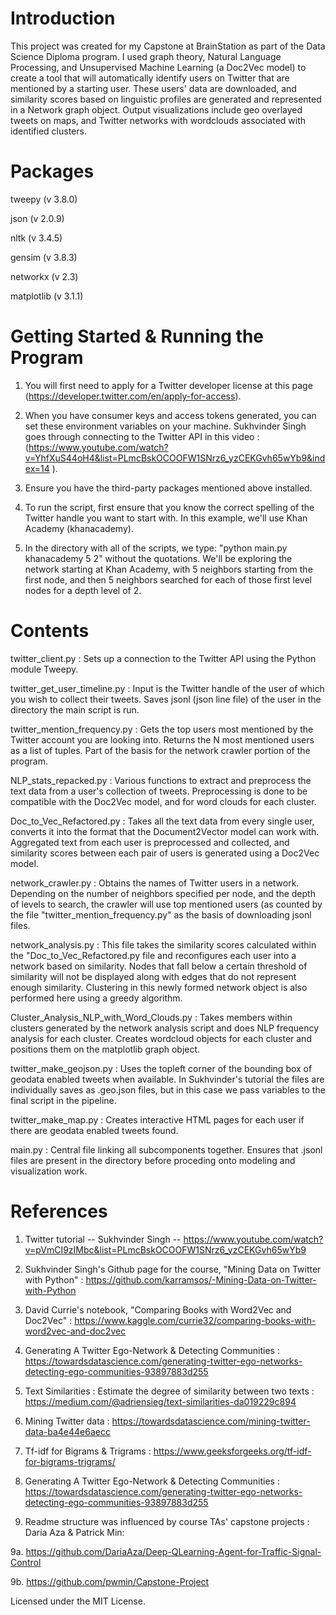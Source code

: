 # Introduction

This project was created for my Capstone at BrainStation as part of the Data Science Diploma program. I used graph theory, Natural Language Processing, and Unsupervised Machine Learning (a Doc2Vec model) to create a tool that will automatically identify users on Twitter that are mentioned by a starting user. These users' data are downloaded, and similarity scores based on linguistic profiles are generated and represented in a Network graph object. Output visualizations include geo overlayed tweets on maps, and Twitter networks with wordclouds associated with identified clusters. 

# Packages
tweepy (v 3.8.0)

json (v 2.0.9)

nltk (v 3.4.5)

gensim (v 3.8.3)

networkx (v 2.3)

matplotlib (v 3.1.1)

# Getting Started & Running the Program

1. You will first need to apply for a Twitter developer license at this page (https://developer.twitter.com/en/apply-for-access). 

2. When you have consumer keys and access tokens generated, you can set these environment variables on your machine. Sukhvinder Singh goes through connecting to the Twitter API in this video : (https://www.youtube.com/watch?v=YhfXuS44oH4&list=PLmcBskOCOOFW1SNrz6_yzCEKGvh65wYb9&index=14 ). 

3. Ensure you have the third-party packages mentioned above installed.

4. To run the script, first ensure that you know the correct spelling of the Twitter handle you want to start with. In this example, we'll use Khan Academy (khanacademy). 

5. In the directory with all of the scripts, we type: "python main.py khanacademy 5 2" without the quotations. We'll be exploring the network starting at Khan Academy, with 5 neighbors starting from the first node, and then 5 neighbors searched for each of those first level nodes for a depth level of 2.

# Contents

twitter_client.py : Sets up a connection to the Twitter API using the Python module Tweepy.

twitter_get_user_timeline.py : Input is the Twitter handle of the user of which you wish to collect their tweets. Saves jsonl (json line file) of the user in the directory the main script is run.

twitter_mention_frequency.py : Gets the top users most mentioned by the Twitter account you are looking into. Returns the N most mentioned users as a list of tuples. Part of the basis for the network crawler portion of the program.

NLP_stats_repacked.py : Various functions to extract and preprocess the text data from a user's collection of tweets. Preprocessing is done to be compatible with the Doc2Vec model, and for word clouds for each cluster.

Doc_to_Vec_Refactored.py : Takes all the text data from every single user, converts it into the format that the Document2Vector model can work with. Aggregated text from each user is preprocessed and collected, and similarity scores between each pair of users is generated using a Doc2Vec model.

network_crawler.py : Obtains the names of Twitter users in a network. Depending on the number of neighbors specified per node, and the depth of levels to search, the crawler will use top mentioned users (as counted by the file "twitter_mention_frequency.py" as the basis of downloading jsonl files. 

network_analysis.py : This file takes the similarity scores calculated within the "Doc_to_Vec_Refactored.py file and reconfigures each user into a network based on similarity. Nodes that fall below a certain threshold of similarity will not be displayed along with edges that do not represent enough similarity. Clustering in this newly formed network object is also performed here using a greedy algorithm.

Cluster_Analysis_NLP_with_Word_Clouds.py : Takes members within clusters generated by the network analysis script and does NLP frequency analysis for each cluster. Creates wordcloud objects for each cluster and positions them on the matplotlib graph object.

twitter_make_geojson.py : Uses the topleft corner of the bounding box of geodata enabled tweets when available. In Sukhvinder's tutorial the files are individually saves as .geo.json files, but in this case we pass variables to the final script in the pipeline. 

twitter_make_map.py : Creates interactive HTML pages for each user if there are geodata enabled tweets found. 

main.py : Central file linking all subcomponents together. Ensures that .jsonl files are present in the directory before proceding onto modeling and visualization work.

# References

1. Twitter tutorial -- Sukhvinder Singh -- https://www.youtube.com/watch?v=pVmCI9zIMbc&list=PLmcBskOCOOFW1SNrz6_yzCEKGvh65wYb9

2. Sukhvinder Singh's Github page for the course, "Mining Data on Twitter with Python" : https://github.com/karramsos/-Mining-Data-on-Twitter-with-Python

3. David Currie's notebook, "Comparing Books with Word2Vec and Doc2Vec" : https://www.kaggle.com/currie32/comparing-books-with-word2vec-and-doc2vec

4. Generating A Twitter Ego-Network & Detecting Communities : https://towardsdatascience.com/generating-twitter-ego-networks-detecting-ego-communities-93897883d255

5. Text Similarities : Estimate the degree of similarity between two texts : https://medium.com/@adriensieg/text-similarities-da019229c894

6. Mining Twitter data : https://towardsdatascience.com/mining-twitter-data-ba4e44e6aecc

7. Tf-idf for Bigrams & Trigrams : https://www.geeksforgeeks.org/tf-idf-for-bigrams-trigrams/

8. Generating A Twitter Ego-Network & Detecting Communities : https://towardsdatascience.com/generating-twitter-ego-networks-detecting-ego-communities-93897883d255

9. Readme structure was influenced by course TAs' capstone projects : Daria Aza & Patrick Min:

9a. https://github.com/DariaAza/Deep-QLearning-Agent-for-Traffic-Signal-Control 

9b. https://github.com/pwmin/Capstone-Project

Licensed under the MIT License.